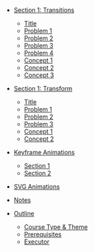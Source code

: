 * [Section 1: Transitions]()
    * [Title](levels/transitions/title.md)
    * [Problem 1](levels/transitions/problem_1.md)
    * [Problem 2](levels/transitions/problem_2.md)
    * [Problem 3](levels/transitions/problem_3.md)
    * [Problem 4](levels/transitions/problem_4.md)
    * [Concept 1](levels/transitions/concept_1.md)
    * [Concept 2](levels/transitions/concept_2.md)
    * [Concept 3](levels/transitions/concept_3.md)

* [Section 1: Transform]()
    * [Title](levels/transitions/title.md)
    * [Problem 1](levels/transitions/problem_1.md)
    * [Problem 2](levels/transitions/problem_2.md)
    * [Problem 3](levels/transitions/problem_3.md)
    * [Concept 1](levels/transitions/concept_1.md)
    * [Concept 2](levels/transitions/concept_2.md)

* [Keyframe Animations]()
  * [Section 1](levels/keyframes/section1.md)
  * [Section 2](levels/keyframes/section2.md)
* [SVG Animations](levels/svg.md)
* [Notes](notes.md)
* [Outline]()
  * [Course Type & Theme](outline/type-theme.md)
  * [Prerequisites](outline/prerequisites.md)
  * [Executor](outline/executor.md)

